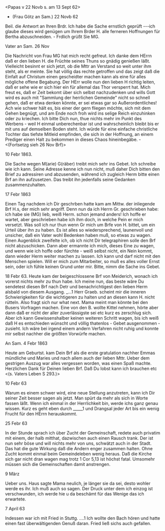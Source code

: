 <Papas v 22 Novb s. am 13 Sept 62>

+ (Frau Götz an Sam.)
 22 Novb 62

Beil. die Antwort an Ihren Brdr. Ich habe die Sache ernstlich geprüft ---ich glaube dieses wird genügen um Ihrem Brder H. alle ferneren Hoffnungen für Bertha abzuschneiden. - Frdlich grüßt Sie MG.



Vater an Sam.
 26 Nov

Die Nachricht von Frau MG hat mich recht gefreut. Ich danke dem HErrn daß er den lieben H. die Früchte seines Thuns so gnädig genießen läßt. Vielleicht besinnt er sich jetzt, ob die Mttr an Verstand so weit unter ihm steht, als er meinte. Sie hat völlig das rechte getroffen und das zeigt daß die Einfalt auf Christum einen gescheidter machen kann als eine für alles mögliche offene Begabung. Der HErr wolle nun den lieben H richtig leiten, daß er sehe wie er sich hier ein für allemal das Thor versperrt hat. Mich freut es, daß er Zeit bekomt über sich selbst nachzudenken und wills Gott wird es auch mit "Sammlung der herrlichen Gemeinde" nicht so schnell gehen, daß er etwa denken könnte, er sei etwas gar so Außerordentliches! Ach wie schwer hält es, bis einer der gern fliegen möchte, sich mit dem Gehen begnügt, und am Ende noch froh wird ins selige Reich einzuhinken oder zu kriechen. Ich bitte Dich nun, thue nichts mehr im Punkt des Werbens - weil H einmal unberechenbar ist und wahrscheinlich bleibt bis er mit uns auf demselben Boden steht. Ich würde für eine einfache christliche Tochter das tiefste Mitleid empfinden, die sich in der Hoffnung, an einem Prediger einen Halt zu bekommen in dieses Chaos hineinbegäbe. - <(Fortsetzg sieh 26 Nov Brf)>



 10 Febr 1863.

Die Sache wegen M(arie) G(räber) treibt mich sehr ins Gebet. Ich schreibe wie ich kann. Seine Adresse kenne ich nun nicht, muß daher Dich bitten den Brief zu adressiren und abzusenden, während ich zugleich Herm bitte einen Brf an ihn aufzusetzen. Das treibt ihn jedenfalls seine Gedanken zusammenzuhalten.


 17 Febr 1863

Einen Tag nachdem ich Dir geschrben hatte kam am Mittw. der inliegende Brf H.s, der mich sehr angriff. Denn nun da ich Herrn Gr. geschrieben habe: ich habe sie (MG) lieb, weiß Herm. schon jemand anders! Ich hoffe er wartet, aber geschrieben habe ich ihm doch, in welche Pein er mich versetzt. Was soll ich nur thun wenn Gr mich um Brfe von H. bittet, um ein Urteil über ihn zu haben. Es ist alles so wiedersprechend, launenvoll und unsicher, daß ein Vater wohl Bedenken haben muß, so etwas zu wagen. Einen Augenblick zweifelte ich, ob ich nicht Dir telegraphiren solle den Brf nicht abzuschicken. Dann aber ermannte ich mich, dieses Eine zu wagen, und wenn wie ich hoffe oder fürchte - weiß selbst nicht, ein Nein kommt, dann wieder Herm weiter machen zu lassen. Ich kann und darf nicht mit den Menschen spielen. Will er mich zum Mitarbeiter, so muß es alles voller Ernst sein, oder ich fühle keinen Grund unter mir. Bitte, nimm die Sache ins Gebet. 

 18 Febr 63.
Heute kam der beigeschlossene Brf von Meiderich, wonach ich vorerst nichts mehr zu thun habe. Ich meine nun, das beste wäre Du sendetest diesen Brf nach Detr und benachrichtigest den lieben Herm alsbald von diesem Ausgang. _...1 Herr Graeb. scheint mir die inneren Schwierigkeiten für die wichtigeren zu halten und an diesen kann H. nicht rütteln. Also fragt sich nur what next. Mama meint man könnte bei den Busers Vorfragen machen. Eine von den B. wollte Kittel nehmen, hörte aber dann daß er nicht der aller zuverlässigste sei etc kurz es zerschlug sich. Aber ich kann Gewissenshalber keinen weiteren Schritt wagen, bis ich weiß daß H es entschieden wünscht und völlig thatenlos - Gebet ausgenommen - zusieht. Ich wäre bei irgend einem andern Verfahren nicht ruhig und konnte mir selbst nachher die größten Vorwürfe machen.


An Sam. 4 Febr 1863

Heute am Geburtst. kam Dein Brf als die erste gratulation nachher Emmas mündliche und Maries und nach allem auch der lieben Mttr. Ueber dem gestrigen Auszug war alles vergessen worden, was einen Spaß machte. Herzlichen Dank für Deinen lieben Brf. Daß Du lobst kann ich brauchen etc <(s. Vaters Leben S 293.)>


 10 Febr 63

Warum es einem schwer wird, eine neue Stellung anzutreten, kann ich Dir seiner Zeit besser sagen als jetzt. Man spürt da mehr als sich in Worte fassen läßt. Wenn ich einmal in der Herrlichkeit bin, werde ichs ganz genau wissen. Kurz es geht eben durch _____1 und Drangsal jeder Art bis ein wenig Frucht für den HErrn herauskommt.


 25 Febr 63

In der Stunde sprach ich über Zucht der Gemeinschaft, redete auch privatim mit einem, der halb mitthat, dazwischen auch einen Rausch trank. Der ist nun sehr böse und will nichts mehr von uns, schwätzt auch in der Stadt. Das hat die gute Wirkung daß die Andern enger zusammen halten. Ohne Zucht kommt einmal beim Gemeindeleben wenig heraus. Daß die Kirche sich gar nicht dran wagen mag trotz 1 Cor 5,13 ist höchst fatal. Umsomehr müssen sich die Gemeinschaften damit anstrengen.


 9 März

Ueber uns. Haus sagte Mama neulich, je länger sie da sei, desto wohler werde es ihr. Ich muß auch so sagen. Der Druck unter dem ich einzog ist verschwunden, ich werde hie u da beschämt für das Wenige das ich erwartete. 

 7 April 63

Indessen war ich mit Fried in Stuttg. ....1 Ich wollte den Bach hören und hatte einen fast überwältigenden Genuß daran. Fried ließ sichs auch gefallen.
